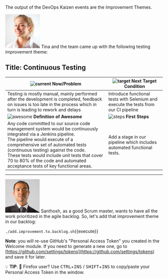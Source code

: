 
The output of the DevOps Kaizen events are the Improvement Themes.

![tina](../../assets/online-devops-dojo/devops-kaizen/tina.png)  Tina and the team came up with the following testing improvement theme:

## **Title**: Continuous Testing

| ![current](../../assets/online-devops-dojo/devops-kaizen/current-state.png) **Now/Problem**  |  ![target](../../assets/online-devops-dojo/devops-kaizen/target.png) **Next Target Condition**  |  
|---|---|  
| Testing is mostly manual, mainly performed after the development is completed, feedback on issues is too late in the process which in turn is leading to rework and delays | Introduce functional tests with Selenium and execute the tests from our CI pipeline |  
| ![awesome](../../assets/online-devops-dojo/devops-kaizen/awesome.png) **Definition of Awesome**  | ![steps](../../assets/online-devops-dojo/devops-kaizen/steps.png) **First Steps** |  
| Any code committed to our source code management system would be continuously integrated via a Jenkins pipeline. <br/>The pipeline would execute of a comprehensive set of automated tests (continuous testing) against the code.<br/>These tests would include unit tests that cover 70 to 80% of the code and automated acceptance tests of key functional areas. | Add a stage in our pipeline which includes automated functional tests.  |  

---

![santhosh](../../assets/online-devops-dojo/devops-kaizen/santhosh.png) Santhosh, as a good Scrum master, wants to have all the work prioritized in the
agile backlog. So, let's add that improvement theme in our backlog:  

 `./add.improvement.to.backlog.sh`{{execute}}

**Note**: you will re-use GitHub's "Personal Access Token" you created in the
Welcome module. If you need to generate a new one, go to
[https://github.com/settings/tokens](https://github.com/settings/tokens)
and save it for later.  

💡 **TIP**: 🦊 Firefox user? Use <kbd>CTRL</kbd>+<kbd>INS</kbd> /
<kbd>SHIFT</kbd>+<kbd>INS</kbd> to copy/paste your Personal Access Token in the
window.  
